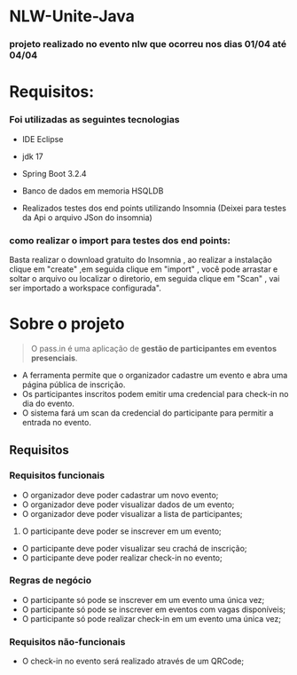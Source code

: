 # NLW-Unite-Java

### projeto realizado no evento nlw que ocorreu nos dias 01/04 até 04/04

# Requisitos:

### Foi utilizadas as seguintes tecnologias

- IDE Eclipse

- jdk 17

- Spring Boot 3.2.4

- Banco de dados em memoria HSQLDB

- Realizados testes dos end points utilizando Insomnia (Deixei para testes da Api o arquivo JSon do insomnia)

### como realizar o import para testes dos end points:

  Basta realizar o download gratuito do Insomnia , ao realizar a instalação clique em "create" ,em seguida clique em "import" , você pode arrastar e soltar o arquivo ou localizar o diretorio, em seguida clique em "Scan" , vai ser importado a workspace configurada".
  
  

# Sobre o projeto

> O pass.in é uma aplicação de **gestão de participantes em eventos presenciais**.
> 
- A ferramenta permite que o organizador cadastre um evento e abra uma página pública de inscrição.
- Os participantes inscritos podem emitir uma credencial para check-in no dia do evento.
- O sistema fará um scan da credencial do participante para permitir a entrada no evento.

## Requisitos

### Requisitos funcionais

- O organizador deve poder cadastrar um novo evento;
- O organizador deve poder visualizar dados de um evento;
- O organizador deve poder visualizar a lista de participantes;
1. O participante deve poder se inscrever em um evento;
- O participante deve poder visualizar seu crachá de inscrição;
- O participante deve poder realizar check-in no evento;

### Regras de negócio

- O participante só pode se inscrever em um evento uma única vez;
- O participante só pode se inscrever em eventos com vagas disponíveis;
- O participante só pode realizar check-in em um evento uma única vez;

### Requisitos não-funcionais

- O check-in no evento será realizado através de um QRCode;